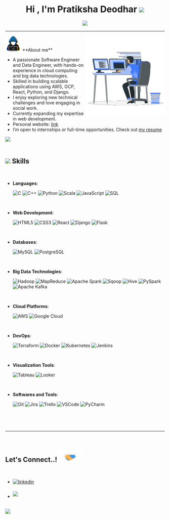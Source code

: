 <h1 align="center">Hi , I'm Pratiksha Deodhar <img src="https://media.giphy.com/media/hvRJCLFzcasrR4ia7z/giphy.gif" width="35"></h1>
<p align="center">
  <a href="https://github.com/DenverCoder1/readme-typing-svg"><img src="https://readme-typing-svg.herokuapp.com?lines=Computer+Science+Student;Software+Engineer;Data+Engineer&center=true&width=500&height=50"></a>
</p>
<hr/>

<div style="display: inline-block;">
   <img src = "https://github.com/0xAbdulKhalid/0xAbdulKhalid/raw/main/assets/mdImages/about_me.gif" width = 50px />
</div>
**About me**
<img align="right" src="https://github.com/0xAbdulKhalid/0xAbdulKhalid/raw/main/assets/mdImages/Right_Side.gif" width = 250px />

<br>

* A passionate Software Engineer and Data Engineer, with hands-on experience in cloud computing and big data technologies.
* Skilled in building scalable applications using AWS, GCP, React, Python, and Django.
* I enjoy exploring new technical challenges and love engaging in social work.
* Currently expanding my expertise in web development.
* Personal website: [link](http://www.pratiksha-deodhar.com)
* I’m open to internships or full-time opportunities. Check out [my resume](https://drive.google.com/file/d/1XpFmY0GC-epYP8bYj9FoD2digc4DLAjK/view?usp=sharing)

<img src="https://user-images.githubusercontent.com/73097560/115834477-dbab4500-a447-11eb-908a-139a6edaec5c.gif"><br><br>

## <img src="https://media2.giphy.com/media/QssGEmpkyEOhBCb7e1/giphy.gif?cid=ecf05e47a0n3gi1bfqntqmob8g9aid1oyj2wr3ds3mg700bl&rid=giphy.gif" width ="25"><b> Skills</b>
<br>

<p align="center">

- **Languages**:
    
    ![C](https://img.shields.io/badge/C%20-%232370ED.svg?style=for-the-badge&logo=c&logoColor=white)
    ![C++](https://img.shields.io/badge/C++%20-%2300599C.svg?style=for-the-badge&logo=c%2B%2B&logoColor=white)
    ![Python](https://img.shields.io/badge/Python%20-%2314354C.svg?style=for-the-badge&logo=python&logoColor=white)
    ![Scala](https://img.shields.io/badge/Scala%20-%23DC322F.svg?style=for-the-badge&logo=scala&logoColor=white)
    ![JavaScript](https://img.shields.io/badge/JavaScript%20-%23F7DF1E.svg?style=for-the-badge&logo=javascript&logoColor=black)
    ![SQL](https://img.shields.io/badge/SQL%20-%23007396.svg?style=for-the-badge&logo=sql&logoColor=white)

<br>   
    
- **Web Development**:

   ![HTML5](https://img.shields.io/badge/HTML5%20-%23E34F26.svg?style=for-the-badge&logo=html5&logoColor=white)
   ![CSS3](https://img.shields.io/badge/CSS%20-%231572B6.svg?style=for-the-badge&logo=css3&logoColor=white)
   ![React](https://img.shields.io/badge/React%20-%2320232a.svg?style=for-the-badge&logo=react&logoColor=%2361DAFB)
   ![Django](https://img.shields.io/badge/Django%20-%23092E20.svg?style=for-the-badge&logo=django&logoColor=white)
   ![Flask](https://img.shields.io/badge/Flask%20-%23000000.svg?style=for-the-badge&logo=flask&logoColor=white)

<br>

- **Databases**:

    ![MySQL](https://img.shields.io/badge/MySQL%20-%234479A1.svg?style=for-the-badge&logo=mysql&logoColor=white)
    ![PostgreSQL](https://img.shields.io/badge/PostgreSQL%20-%23336791.svg?style=for-the-badge&logo=postgresql&logoColor=white)

<br>

- **Big Data Technologies**:

    ![Hadoop](https://img.shields.io/badge/Hadoop%20-%2326BDEB.svg?style=for-the-badge&logo=apache-hadoop&logoColor=white)
    ![MapReduce](https://img.shields.io/badge/MapReduce%20-%23FF8C00.svg?style=for-the-badge&logo=apache&logoColor=white)
    ![Apache Spark](https://img.shields.io/badge/Apache%20Spark%20-%23E25A1C.svg?style=for-the-badge&logo=apachespark&logoColor=white)
    ![Sqoop](https://img.shields.io/badge/Sqoop%20-%230099CC.svg?style=for-the-badge&logo=apache&logoColor=white)
    ![Hive](https://img.shields.io/badge/Hive%20-%23FFDE00.svg?style=for-the-badge&logo=apache-hive&logoColor=black)
    ![PySpark](https://img.shields.io/badge/PySpark%20-%23E25A1C.svg?style=for-the-badge&logo=apachespark&logoColor=white)
    ![Apache Kafka](https://img.shields.io/badge/Apache%20Kafka%20-%23023131.svg?style=for-the-badge&logo=apachekafka&logoColor=white)
    
<br>

- **Cloud Platforms**:

    ![AWS](https://img.shields.io/badge/AWS%20-%23FF9900.svg?style=for-the-badge&logo=amazon-aws&logoColor=white)
    ![Google Cloud](https://img.shields.io/badge/Google%20Cloud%20-%234285F4.svg?style=for-the-badge&logo=google-cloud&logoColor=white)
   
<br>

- **DevOps**:

    ![Terraform](https://img.shields.io/badge/Terraform%20-%23623CE4.svg?style=for-the-badge&logo=terraform&logoColor=white)
    ![Docker](https://img.shields.io/badge/Docker%20-%232496ED.svg?style=for-the-badge&logo=docker&logoColor=white)
    ![Kubernetes](https://img.shields.io/badge/Kubernetes%20-%23326CE5.svg?style=for-the-badge&logo=kubernetes&logoColor=white)
    ![Jenkins](https://img.shields.io/badge/Jenkins%20-%23D24939.svg?style=for-the-badge&logo=jenkins&logoColor=white)

<br>

- **Visualization Tools**:

    ![Tableau](https://img.shields.io/badge/Tableau%20-%23E97627.svg?style=for-the-badge&logo=tableau&logoColor=white)
    ![Looker](https://img.shields.io/badge/Looker%20-%23280AE1.svg?style=for-the-badge&logo=looker&logoColor=white)

<br>

- **Softwares and Tools**:

    ![Git](https://img.shields.io/badge/Git%20-%23F05032.svg?style=for-the-badge&logo=git&logoColor=white)
    ![Jira](https://img.shields.io/badge/Jira%20-%230A0FFF.svg?style=for-the-badge&logo=jira&logoColor=white)
    ![Trello](https://img.shields.io/badge/Trello%20-%23026AA7.svg?style=for-the-badge&logo=trello&logoColor=white)
    ![VSCode](https://img.shields.io/badge/VSCode%20-%23007ACC.svg?style=for-the-badge&logo=visual-studio-code&logoColor=white)
    ![PyCharm](https://img.shields.io/badge/PyCharm%20-%23000000.svg?style=for-the-badge&logo=pycharm&logoColor=white)

<br>
</p>

<br>

-----

<br>

## <b> Let's Connect..!</b><img src="https://github.com/0xAbdulKhalid/0xAbdulKhalid/raw/main/assets/mdImages/handshake.gif" width ="80">
<br>
<div align='left'>

<ul>

<li>
<a href="www.linkedin.com/in/pratikshadeo24" target="_blank">
<img src="https://img.shields.io/badge/linkedin:  Pratiksha-%2300acee.svg?color=405DE6&style=for-the-badge&logo=linkedin&logoColor=white" alt=linkedin style="margin-bottom: 5px;"/>
</a>
</li>

<br>

<li>
<a href="mailto:pratikshadeo24@gmail.com" target="_blank">
<img src="https://img.shields.io/badge/gmail:  Pratiksha-%23EA4335.svg?style=for-the-badge&logo=gmail&logoColor=white" t=mail style="margin-bottom: 5px;" />
</a>
</li>
	
</ul>
</div>

<br>
<img src="https://user-images.githubusercontent.com/73097560/115834477-dbab4500-a447-11eb-908a-139a6edaec5c.gif">
<br>

